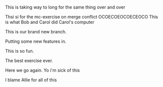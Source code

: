

This is taking way to long for the same thing over and over

Thsi si for the mc-exercise on merge conflict
OCOECOEOCOECEOCO
This is what Bob and Carol did Carol's computer

This is our brand new branch.

Putting some new features in. 

This is so fun. 

The best exercise ever.

Here we go again. Yo i'm sick of this

I blame Allie for all of this

